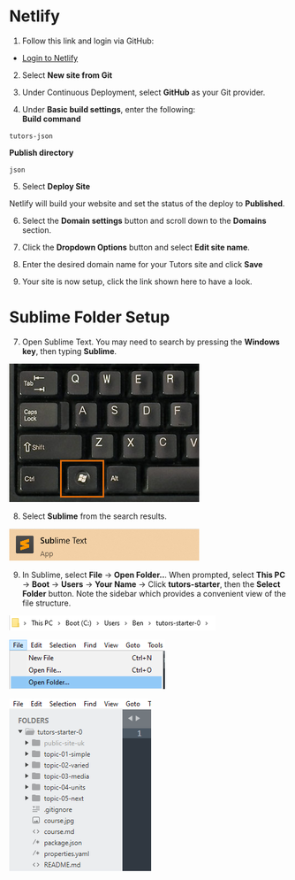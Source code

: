 # Netlify

1. Follow this link and login via GitHub:
 - [Login to Netlify](https://netlify.com)
2. Select **New site from Git**

3. Under Continuous Deployment, select **GitHub** as your Git provider.

4. Under **Basic build settings**, enter the following:<br />
  **Build command**
  ~~~
  tutors-json
  ~~~
  **Publish directory**
  ~~~
  json
  ~~~

5. Select **Deploy Site**

Netlify will build your website and set the status of the deploy to **Published**.

6. Select the **Domain settings** button and scroll down to the **Domains** section.

7. Click the **Dropdown Options** button and select **Edit site name**.

8. Enter the desired domain name for your Tutors site and click **Save**

9. Your site is now setup, click the link shown here to have a look.

# Sublime Folder Setup  

7. Open Sublime Text. You may need to search by pressing the **Windows key**, then typing **Sublime**.

  ![The Windows Key](img/windows-keyboard.jpg)

8. Select **Sublime** from the search results. 

  ![Sublime Logo](img/17-search-for-sub.png)

9. In Sublime, select **File** -> **Open Folder..**. When prompted, select **This PC** -> **Boot** -> **Users** -> **Your Name** -> Click **tutors-starter**, then the **Select Folder** button. Note the sidebar which provides a convenient view of the file structure.

  ![Path to Tutors](img/25-path.png)

  ![Open Folder Menu](img/18-sublime-open-folder.png)

  ![Sublime Sidebar](img/20-sublime-sidebar.png)